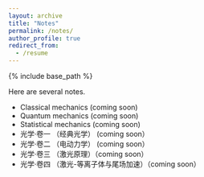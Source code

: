 ```yaml
---
layout: archive
title: "Notes"
permalink: /notes/
author_profile: true
redirect_from:
  - /resume
---
```


{% include base_path %}


Here are several notes.  <!--（加两个空格再换行，下同） -->  
* Classical mechanics (coming soon)  
* Quantum mechanics (coming soon)  
* Statistical mechanics (coming soon)  
* 光学·卷一 （经典光学） (coming soon）  
* 光学·卷二 （电动力学） (coming soon）  
* 光学·卷三 （激光原理）（coming soon）  
* 光学·卷四 （激光-等离子体与尾场加速）（coming soon）
<!-- * Electromagnetic mechanics (coming soon) -->  
